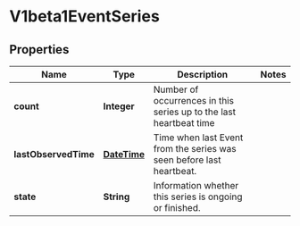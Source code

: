 
# V1beta1EventSeries

## Properties
Name | Type | Description | Notes
------------ | ------------- | ------------- | -------------
**count** | **Integer** | Number of occurrences in this series up to the last heartbeat time | 
**lastObservedTime** | [**DateTime**](DateTime.md) | Time when last Event from the series was seen before last heartbeat. | 
**state** | **String** | Information whether this series is ongoing or finished. | 



